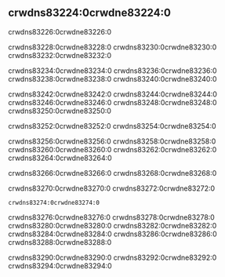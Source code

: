 ## crwdns83224:0crwdne83224:0

crwdns83226:0crwdne83226:0

crwdns83228:0crwdne83228:0 crwdns83230:0crwdne83230:0 crwdns83232:0crwdne83232:0

crwdns83234:0crwdne83234:0 crwdns83236:0crwdne83236:0 crwdns83238:0crwdne83238:0 crwdns83240:0crwdne83240:0

crwdns83242:0crwdne83242:0 crwdns83244:0crwdne83244:0 crwdns83246:0crwdne83246:0<!-- ignore --> crwdns83248:0crwdne83248:0 crwdns83250:0crwdne83250:0

crwdns83252:0crwdne83252:0<!-- ignore -->
crwdns83254:0crwdne83254:0

crwdns83256:0crwdne83256:0 crwdns83258:0crwdne83258:0 crwdns83260:0crwdne83260:0 crwdns83262:0crwdne83262:0 crwdns83264:0crwdne83264:0

crwdns83266:0crwdne83266:0 crwdns83268:0crwdne83268:0

crwdns83270:0crwdne83270:0 crwdns83272:0crwdne83272:0

```console
crwdns83274:0crwdne83274:0
```

crwdns83276:0crwdne83276:0 crwdns83278:0crwdne83278:0 crwdns83280:0crwdne83280:0 crwdns83282:0crwdne83282:0 crwdns83284:0crwdne83284:0 crwdns83286:0crwdne83286:0 crwdns83288:0crwdne83288:0

crwdns83290:0crwdne83290:0 crwdns83292:0crwdne83292:0 crwdns83294:0crwdne83294:0
